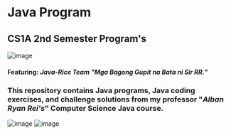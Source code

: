 # Java Program
## CS1A 2nd Semester Program's

![image](https://media.discordapp.net/attachments/1071577570698596442/1071577652412035113/Java-Rice-Logo-2.png?)
#### Featuring: *Java-Rice Team "Mga Bagong Gupit na Bata ni Sir RR.*"

### This repository contains Java programs, Java coding exercises, and challenge solutions from my professor "*Alban Ryan Rei's*" Computer Science Java course.
![image](https://user-images.githubusercontent.com/77437944/208276007-d3b14464-3fec-4648-9142-c7735342265b.png)
![image](https://user-images.githubusercontent.com/77437944/208276242-b1830800-8e93-4bb8-a1fe-88e1aa7873ca.png)
